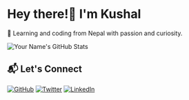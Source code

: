 # Hey there!👋 I'm Kushal

🚀 Learning and coding from Nepal with passion and curiosity.

![Your Name's GitHub Stats](https://github-readme-stats.vercel.app/api?username=Kushalbaj&show_icons=true&theme=dark&hide=stars)

## 📬 Let's Connect

[![GitHub](https://img.shields.io/badge/-GitHub-181717?style=for-the-badge&logo=github&logoColor=white)](https://github.com/Kushalbaj)
[![Twitter](https://img.shields.io/badge/-Twitter-1DA1F2?style=for-the-badge&logo=twitter&logoColor=white)](https://twitter.com/Kushalbaj)
[![LinkedIn](https://img.shields.io/badge/-LinkedIn-0077B5?style=for-the-badge&logo=linkedin&logoColor=white)](https://www.linkedin.com/in/kushalbaj)



